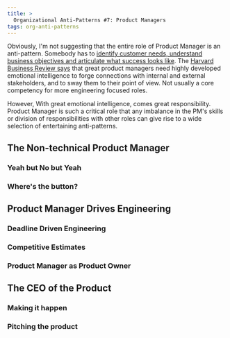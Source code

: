 ```yaml
---
title: >
  Organizational Anti-Patterns #7: Product Managers
tags: org-anti-patterns
---
```


Obviously, I'm not suggesting that the entire role of Product Manager is an anti-pattern. Somebody has to [identify customer needs, understand business objectives and articulate what success looks like](https://www.atlassian.com/agile/product-management/product-manager). The [Harvard Business Review says](https://hbr.org/2017/12/what-it-takes-to-become-a-great-product-manager) that great product managers need highly developed emotional intelligence to forge connections with internal and external stakeholders, and to sway them to their point of view. Not usually a core competency for more engineering focused roles.

However, With great emotional intelligence, comes great responsibility. Product Manager is such a critical role that any imbalance in the PM's skills or division of responsibilities with other roles can give rise to a wide selection of entertaining anti-patterns.

## The Non-technical Product Manager

### Yeah but No but Yeah

### Where's the button?

## Product Manager Drives Engineering

### Deadline Driven Engineering

### Competitive Estimates

### Product Manager as Product Owner

## The CEO of the Product

### Making it happen

### Pitching the product
